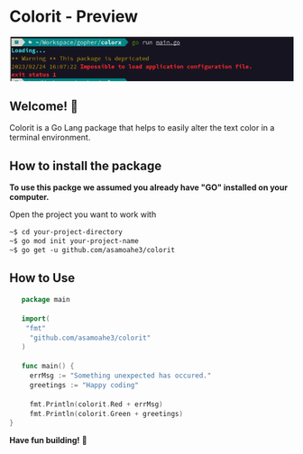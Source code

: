 # Colorit - Preview

![Design preview for the Stats preview card component coding challenge](./preview.png)

## Welcome! 👋

Colorit is a Go Lang package that helps to easily alter the text color in a terminal environment. 

## How to install the package
**To use this packge we assumed you already have "GO" installed on your computer.**

Open the project you want to work with
```console
~$ cd your-project-directory
~$ go mod init your-project-name
~$ go get -u github.com/asamoahe3/colorit
```

## How to Use

```go
   package main
   
   import(
    "fmt"
     "github.com/asamoahe3/colorit"
   )

   func main() {
	 errMsg := "Something unexpected has occured."
     greetings := "Happy coding"

     fmt.Println(colorit.Red + errMsg)
     fmt.Println(colorit.Green + greetings)
}
```

**Have fun building!** 🚀
